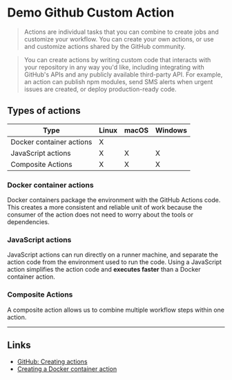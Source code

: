# Demo Github Custom Action
>Actions are individual tasks that you can combine to create jobs and customize your workflow. You can create your own actions, or use and customize actions shared by the GitHub community.

>You can create actions by writing custom code that interacts with your repository in any way you'd like, including integrating with GitHub's APIs and any publicly available third-party API. For example, an action can publish npm modules, send SMS alerts when urgent issues are created, or deploy production-ready code.

## Types of actions

| Type | Linux | macOS | Windows |
|-|-|-|-|
| Docker container actions | X |   |   |
| JavaScript actions | X | X | X |
| Composite Actions | X | X | X |

### Docker container actions
Docker containers package the environment with the GitHub Actions code. This creates a more consistent and reliable unit of work because the consumer of the action does not need to worry about the tools or dependencies.

### JavaScript actions
JavaScript actions can run directly on a runner machine, and separate the action code from the environment used to run the code. Using a JavaScript action simplifies the action code and **executes faster** than a Docker container action.

### Composite Actions
A composite action allows us to combine multiple workflow steps within one action.

---
## Links
- [GitHub: Creating actions](https://docs.github.com/en/actions/creating-actions)
- [Creating a Docker container action](https://docs.github.com/en/actions/creating-actions/creating-a-docker-container-action)